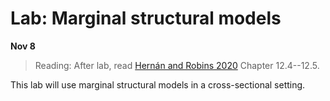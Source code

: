 
# Lab: Marginal structural models

**Nov 8**

> Reading: After lab, read [Hernán and Robins 2020](https://www.hsph.harvard.edu/miguel-hernan/causal-inference-book/) Chapter 12.4--12.5.

This lab will use marginal structural models in a cross-sectional setting.
